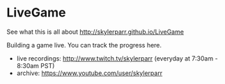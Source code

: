 # LiveGame

See what this is all about http://skylerparr.github.io/LiveGame

Building a game live. You can track the progress here.

 * live recordings: http://www.twitch.tv/skylerparr (everyday at 7:30am - 8:30am PST)
 * archive: https://www.youtube.com/user/skylerparr
